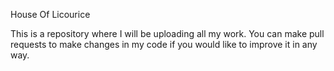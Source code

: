 House Of Licourice

This is a repository where I will be uploading all my work. You can make pull requests to make changes in my code if you would like to improve it in any way. 
